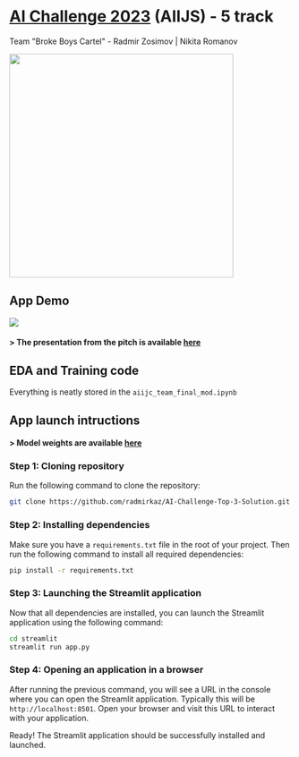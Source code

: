 # [AI Challenge 2023](https://aiijc.com/en/) (AIIJS) - 5 track

Team "Broke Boys Cartel" - Radmir Zosimov | Nikita Romanov

<img src="imgs/STP_4831.jpg" height="400"/>

## App Demo

![](imgs/demo.gif)

#### > The presentation from the pitch is available [here](https://www.canva.com/design/DAFxp0j55M8/h5LdmGPCE45mOcjVdGbo6A/edit?utm_content=DAFxp0j55M8&utm_campaign=designshare&utm_medium=link2&utm_source=sharebutton)

## EDA and Training code 

Everything is neatly stored in the `aiijc_team_final_mod.ipynb`

## App launch intructions

#### > Model weights are available [here](https://drive.google.com/file/d/1x9GPhWwHy9nGgc-XlZYbvugfeEGbxPlt/view?usp=sharing)

### Step 1: Cloning repository

Run the following command to clone the repository:

```bash
git clone https://github.com/radmirkaz/AI-Challenge-Top-3-Solution.git
```

### Step 2: Installing dependencies

Make sure you have a `requirements.txt` file in the root of your project. Then run the following command to install all required dependencies:

```bash
pip install -r requirements.txt
```

### Step 3: Launching the Streamlit application

Now that all dependencies are installed, you can launch the Streamlit application using the following command:

```bash
cd streamlit
streamlit run app.py
```

### Step 4: Opening an application in a browser

After running the previous command, you will see a URL in the console where you can open the Streamlit application. Typically this will be `http://localhost:8501`. Open your browser and visit this URL to interact with your application.

Ready! The Streamlit application should be successfully installed and launched.
